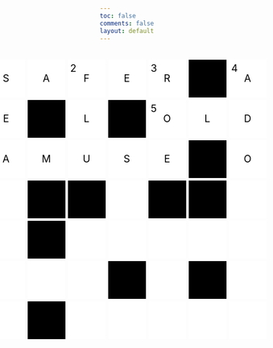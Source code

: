 ```yaml
---
toc: false
comments: false
layout: default
---
```


<html lang="en">
<head>
<meta charset="UTF-8">
<meta name="viewport" content="width=device-width, initial-scale=1.0">
<title>Gray Boxes</title>
<style>
    body {
        margin: 0;
        padding: 0;
        height: 100vh;
        background-image: url('https://wallpapers.com/images/hd/plain-black-background-02fh7564l8qq4m6d.jpg');
        background-size: cover; /* Cover the entire background */
        background-position: center; /* Center the background image */
        display: flex;
        flex-direction: column; /* Change to column layout */
        justify-content: center; /* Center content vertically */
        align-items: center; /* Center content horizontally */
        margin-top: 5px;
    }
    .container {
        display: grid;
        grid-template-columns: repeat(7, 75px); /* Adjust box width */
        grid-template-rows: repeat(7, 75px); /* Adjust box height */
        gap: 5px; /* Smaller gap between boxes */
    }
    .whitebox {
        position: relative;
        background-color: white; /* Light gray */
        width: 75px; /* Adjust box width */
        height: 75px; /* Adjust box height */
        font-size: 20px; /* Make font size bigger */
        color: black; /* Set text color to black */
    }
    .number {
        position: absolute;
        top: 5px;
        left: 5px;
    }
    .letter {
        display: flex;
        justify-content: center;
        align-items: center;
        width: 100%;
        height: 100%;
    }
    .blackbox {
        background-color: black; /* Light gray */
        width: 75px; /* Adjust box width */
        height: 75px; /* Adjust box height */
    }
    #game-container {
        display: flex;
        flex-direction: column;
        align-items: center;
        margin-top: 20px; /* Adjust the top margin as needed */
    }
</style>
</head>
<body>

<div id="game-container">
    <div class="container">
        <!-- 81 white and black boxes -->
        <div class="whitebox"><span class="number">1</span><span class="letter">S</span></div>
        <div class="whitebox"><span class="number"></span><span class="letter">A</span></div>
        <div class="whitebox"><span class="number">2</span><span class="letter">F</span></div>
        <div class="whitebox"><span class="number"></span><span class="letter">E</span></div>
        <div class="whitebox"><span class="number">3</span><span class="letter">R</span></div>
        <div class="blackbox"></div>
        <div class="whitebox"><span class="number">4</span><span class="letter">A</span></div>
        <div class="whitebox"><span class="number"></span><span class="letter">E</span></div>
        <div class="blackbox"></div>
        <div class="whitebox"><span class="number"></span><span class="letter">L</span></div>
        <div class="blackbox"></div>
        <div class="whitebox"><span class="number">5</span><span class="letter">O</span></div>
        <div class="whitebox"><span class="number"></span><span class="letter">L</span></div>
        <div class="whitebox"><span class="number"></span><span class="letter">D</span></div>
        <div class="whitebox"><span class="number">6</span><span class="letter">A</span></div>
        <div class="whitebox"><span class="number"></span><span class="letter">M</span></div>
        <div class="whitebox"><span class="number"></span><span class="letter">U</span></div>
        <div class="whitebox"><span class="number"></span><span class="letter">S</span></div>
        <div class="whitebox"><span class="number"></span><span class="letter">E</span></div>
        <div class="blackbox"></div>
        <div class="whitebox"><span class="number"></span><span class="letter">O</span></div>
        <div class="whitebox"><span class="number"></span><span class="letter"></span></div>
        <div class="blackbox"></div>
        <div class="blackbox"></div>
        <div class="whitebox"><span class="number"></span><span class="letter"></span></div>
        <div class="blackbox"></div>
        <div class="blackbox"></div>
        <div class="whitebox"><span class="number"></span><span class="letter"></span></div>
        <div class="whitebox"><span class="number"></span><span class="letter"></span></div>
        <div class="blackbox"><span class="number"></span><span class="letter"></span></div>
        <div class="whitebox"><span class="number"></span><span class="letter"></span></div>
        <div class="whitebox"><span class="number"></span><span class="letter"></span></div>
        <div class="whitebox"><span class="number"></span><span class="letter"></span></div>
        <div class="whitebox"><span class="number"></span><span class="letter"></span></div>
        <div class="whitebox"><span class="number"></span><span class="letter"></span></div>
        <div class="whitebox"><span class="number"></span><span class="letter"></span></div>
        <div class="whitebox"><span class="number"></span><span class="letter"></span></div>
        <div class="whitebox"><span class="number"></span><span class="letter"></span></div>
        <div class="blackbox"></div>
        <div class="whitebox"><span class="number"></span><span class="letter"></span></div>
        <div class="blackbox"><span class="number"></span><span class="letter"></span></div>
        <div class="whitebox"><span class="number"></span><span class="letter"></span></div>
        <div class="whitebox"><span class="number"></span><span class="letter"></span></div>    
        <div class="blackbox"><span class="number"></span><span class="letter"></span></div>
        <div class="whitebox"><span class="number"></span><span class="letter"></span></div>
        <div class="whitebox"><span class="number"></span><span class="letter"></span></div>
        <div class="whitebox"><span class="number"></span><span class="letter"></span></div>
        <div class="whitebox"><span class="number"></span><span class="letter"></span></div>
        <div class="whitebox"><span class="number"></span><span class="letter"></span></div>    
    </div>
</div>

</body>
</html>
